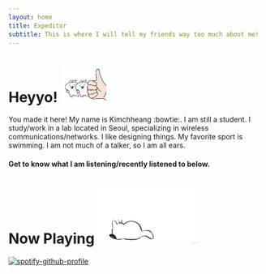 ```yaml
---
layout: home
title: Expeditor
subtitle: This is where I will tell my friends way too much about me!
---
```

# Heyyo! <img src="/assets/thumb.gif" width="95" height="70"/>
You made it here!
My name is Kimchheang :bowtie:. I am still a student. I study/work in a lab located in Seoul, specializing in wireless communications/networks. I like designing things. My favorite sport is swimming. I am not much of a talker, so I am all ears.
#### Get to know what I am listening/recently listened to below.
# Now Playing <img src="/assets/14pz.gif" width="200" height="110"/>
[![spotify-github-profile](https://spotify-github-profile.vercel.app/api/view?uid=l0d5u4xvdcvavv2a2of81kx07&cover_image=true&theme=default)](https://github.com/kittinan/spotify-github-profile)
